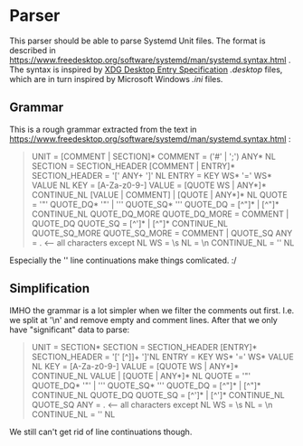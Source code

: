 # Parser

This parser should be able to parse Systemd Unit files.
The format is described in https://www.freedesktop.org/software/systemd/man/systemd.syntax.html .
The syntax is inspired by [XDG Desktop Entry Specification](https://specifications.freedesktop.org/desktop-entry-spec/latest/) _.desktop_ files, which are in turn inspired by Microsoft Windows _.ini_ files.

## Grammar

This is a rough grammar extracted from the text in https://www.freedesktop.org/software/systemd/man/systemd.syntax.html :

> UNIT           = [COMMENT | SECTION]*
> COMMENT        = ('#' | ';') ANY* NL
> SECTION        = SECTION_HEADER [COMMENT | ENTRY]*
> SECTION_HEADER = '[' ANY+ ']' NL
> ENTRY          = KEY WS* '=' WS* VALUE NL
> KEY            = [A-Za-z0-9-]
> VALUE          = [QUOTE WS | ANY*]* CONTINUE_NL [VALUE | COMMENT] | [QUOTE | ANY*]* NL
> QUOTE          =  '"' QUOTE_DQ* '"' | '\'' QUOTE_SQ* '\''
> QUOTE_DQ       = [^"]* | [^"]* CONTINUE_NL QUOTE_DQ_MORE
> QUOTE_DQ_MORE  = COMMENT | QUOTE_DQ
> QUOTE_SQ       = [^']* | [^"]* CONTINUE_NL QUOTE_SQ_MORE
> QUOTE_SQ_MORE  = COMMENT | QUOTE_SQ
> ANY            = . <-- all characters except NL
> WS             = \s
> NL             = \n
> CONTINUE_NL    = '\' NL

Especially the '\' line continuations make things comlicated. :/

## Simplification

IMHO the grammar is a lot simpler when we filter the comments out first.
I.e. we split at '\n' and remove empty and comment lines.
After that we only have "significant" data to parse:

> UNIT           = SECTION*
> SECTION        = SECTION_HEADER [ENTRY]*
> SECTION_HEADER = '[' [^]]+ ']'NL
> ENTRY          = KEY WS* '=' WS* VALUE NL
> KEY            = [A-Za-z0-9-]
> VALUE          = [QUOTE WS | ANY*]* CONTINUE_NL VALUE | [QUOTE | ANY*]* NL
> QUOTE          =  '"' QUOTE_DQ* '"' | '\'' QUOTE_SQ* '\''
> QUOTE_DQ       = [^"]* | [^"]* CONTINUE_NL QUOTE_DQ
> QUOTE_SQ       = [^']* | [^']* CONTINUE_NL QUOTE_SQ
> ANY            = . <-- all characters except NL
> WS             = \s
> NL             = \n
> CONTINUE_NL    = '\' NL

We still can't get rid of line continuations though.